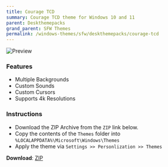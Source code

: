 ```yaml
---
title: Courage TCD
summary: Courage TCD theme for Windows 10 and 11
parent: Deskthemepacks
grand_parent: SFW Themes
permalink: /windows-themes/sfw/deskthemepacks/courage-tcd
---
```


![Preview][Preview]

### Features

- Multiple Backgrounds
- Custom Sounds
- Custom Cursors
- Supports 4k Resolutions

### Instructions

- Download the ZIP Archive from the `ZIP` link below.
- Copy the contents of the `Themes` folder into `%LOCALAPPDATA%\Microsoft\Windows\Themes`
- Apply the theme via `Settings >> Personlization >> Themes`

**Download**: [ZIP][ZIP]

<!-- ////////////////////////////////////////////////////////////////////////////////////////////////////////////////////// -->

[Preview]: https://gitlab.com/the-back-room/deskthemepacks/sfw/courage-tcd/-/raw/main/Extras/Preview.bmp

<!-- ////////////////////////////////////////////////////////////////////////////////////////////////////////////////////// -->

[ZIP]: https://gitlab.com/the-back-room/deskthemepacks/sfw/bleach/-/archive/main/courage-tcd-main.zip

<!-- ////////////////////////////////////////////////////////////////////////////////////////////////////////////////////// -->

